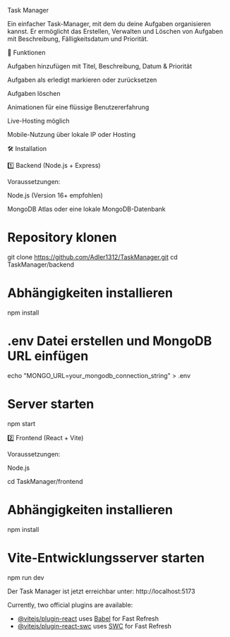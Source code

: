 Task Manager

Ein einfacher Task-Manager, mit dem du deine Aufgaben organisieren kannst. Er ermöglicht das Erstellen, Verwalten und Löschen von Aufgaben mit Beschreibung, Fälligkeitsdatum und Priorität.

🚀 Funktionen

Aufgaben hinzufügen mit Titel, Beschreibung, Datum & Priorität

Aufgaben als erledigt markieren oder zurücksetzen

Aufgaben löschen

Animationen für eine flüssige Benutzererfahrung

Live-Hosting möglich

Mobile-Nutzung über lokale IP oder Hosting

🛠️ Installation

1️⃣ Backend (Node.js + Express)

Voraussetzungen:


Node.js (Version 16+ empfohlen)

MongoDB Atlas oder eine lokale MongoDB-Datenbank

# Repository klonen
git clone https://github.com/Adler1312/TaskManager.git
cd TaskManager/backend

# Abhängigkeiten installieren
npm install

# .env Datei erstellen und MongoDB URL einfügen
echo "MONGO_URL=your_mongodb_connection_string" > .env

# Server starten
npm start

2️⃣ Frontend (React + Vite)

Voraussetzungen:

Node.js

cd TaskManager/frontend

# Abhängigkeiten installieren
npm install

# Vite-Entwicklungsserver starten
npm run dev

Der Task Manager ist jetzt erreichbar unter: http://localhost:5173

Currently, two official plugins are available:

- [@vitejs/plugin-react](https://github.com/vitejs/vite-plugin-react/blob/main/packages/plugin-react/README.md) uses [Babel](https://babeljs.io/) for Fast Refresh
- [@vitejs/plugin-react-swc](https://github.com/vitejs/vite-plugin-react-swc) uses [SWC](https://swc.rs/) for Fast Refresh
